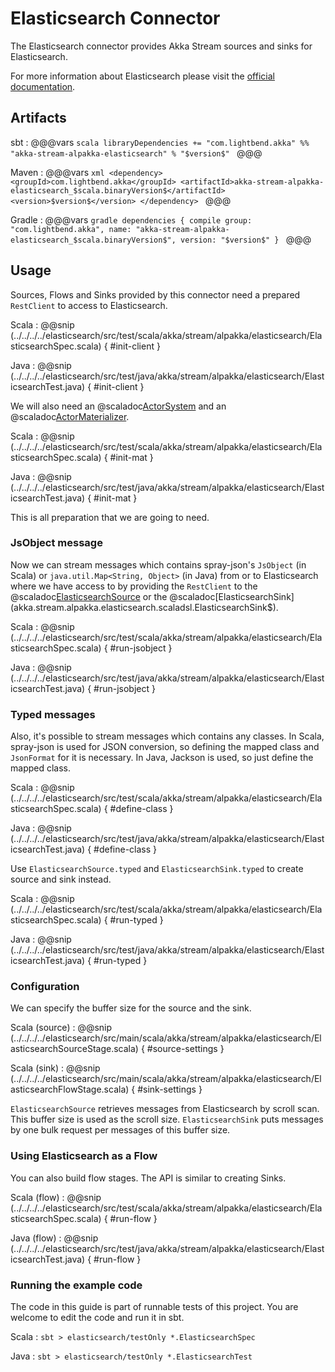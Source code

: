 # Elasticsearch Connector

The Elasticsearch connector provides Akka Stream sources and sinks for Elasticsearch.

For more information about Elasticsearch please visit the [official documentation](https://www.elastic.co/guide/index.html).

## Artifacts

sbt
:   @@@vars
    ```scala
    libraryDependencies += "com.lightbend.akka" %% "akka-stream-alpakka-elasticsearch" % "$version$"
    ```
    @@@

Maven
:   @@@vars
    ```xml
    <dependency>
      <groupId>com.lightbend.akka</groupId>
      <artifactId>akka-stream-alpakka-elasticsearch_$scala.binaryVersion$</artifactId>
      <version>$version$</version>
    </dependency>
    ```
    @@@

Gradle
:   @@@vars
    ```gradle
    dependencies {
      compile group: "com.lightbend.akka", name: "akka-stream-alpakka-elasticsearch_$scala.binaryVersion$", version: "$version$"
    }
    ```
    @@@

## Usage

Sources, Flows and Sinks provided by this connector need a prepared `RestClient` to access to Elasticsearch.

Scala
: @@snip (../../../../elasticsearch/src/test/scala/akka/stream/alpakka/elasticsearch/ElasticsearchSpec.scala) { #init-client }

Java
: @@snip (../../../../elasticsearch/src/test/java/akka/stream/alpakka/elasticsearch/ElasticsearchTest.java) { #init-client }

We will also need an @scaladoc[ActorSystem](akka.actor.ActorSystem) and an @scaladoc[ActorMaterializer](akka.stream.ActorMaterializer).

Scala
: @@snip (../../../../elasticsearch/src/test/scala/akka/stream/alpakka/elasticsearch/ElasticsearchSpec.scala) { #init-mat }

Java
: @@snip (../../../../elasticsearch/src/test/java/akka/stream/alpakka/elasticsearch/ElasticsearchTest.java) { #init-mat }

This is all preparation that we are going to need.

### JsObject message

Now we can stream messages which contains spray-json's `JsObject` (in Scala) or `java.util.Map<String, Object>` (in Java) 
from or to Elasticsearch where we have access to by providing the `RestClient` to the
@scaladoc[ElasticsearchSource](akka.stream.alpakka.elasticsearch.scaladsl.ElasticsearchSource$) or the 
@scaladoc[ElasticsearchSink](akka.stream.alpakka.elasticsearch.scaladsl.ElasticsearchSink$).

Scala
: @@snip (../../../../elasticsearch/src/test/scala/akka/stream/alpakka/elasticsearch/ElasticsearchSpec.scala) { #run-jsobject }

Java
: @@snip (../../../../elasticsearch/src/test/java/akka/stream/alpakka/elasticsearch/ElasticsearchTest.java) { #run-jsobject }


### Typed messages

Also, it's possible to stream messages which contains any classes. In Scala, spray-json is used for JSON conversion, 
so defining the mapped class and `JsonFormat` for it is necessary. In Java, Jackson is used, so just define the mapped class.

Scala
: @@snip (../../../../elasticsearch/src/test/scala/akka/stream/alpakka/elasticsearch/ElasticsearchSpec.scala) { #define-class }

Java
: @@snip (../../../../elasticsearch/src/test/java/akka/stream/alpakka/elasticsearch/ElasticsearchTest.java) { #define-class }


Use `ElasticsearchSource.typed` and `ElasticsearchSink.typed` to create source and sink instead.

Scala
: @@snip (../../../../elasticsearch/src/test/scala/akka/stream/alpakka/elasticsearch/ElasticsearchSpec.scala) { #run-typed }

Java
: @@snip (../../../../elasticsearch/src/test/java/akka/stream/alpakka/elasticsearch/ElasticsearchTest.java) { #run-typed }


### Configuration

We can specify the buffer size for the source and the sink.

Scala (source)
: @@snip (../../../../elasticsearch/src/main/scala/akka/stream/alpakka/elasticsearch/ElasticsearchSourceStage.scala) { #source-settings }

Scala (sink)
: @@snip (../../../../elasticsearch/src/main/scala/akka/stream/alpakka/elasticsearch/ElasticsearchFlowStage.scala) { #sink-settings }

`ElasticsearchSource` retrieves messages from Elasticsearch by scroll scan. This buffer size is used as the scroll size.
`ElasticsearchSink` puts messages by one bulk request per messages of this buffer size.

### Using Elasticsearch as a Flow

You can also build flow stages. The API is similar to creating Sinks.

Scala (flow)
: @@snip (../../../../elasticsearch/src/test/scala/akka/stream/alpakka/elasticsearch/ElasticsearchSpec.scala) { #run-flow }

Java (flow)
: @@snip (../../../../elasticsearch/src/test/java/akka/stream/alpakka/elasticsearch/ElasticsearchTest.java) { #run-flow }

### Running the example code

The code in this guide is part of runnable tests of this project. You are welcome to edit the code and run it in sbt.

Scala
:   ```
    sbt
    > elasticsearch/testOnly *.ElasticsearchSpec
    ```

Java
:   ```
    sbt
    > elasticsearch/testOnly *.ElasticsearchTest
    ```
